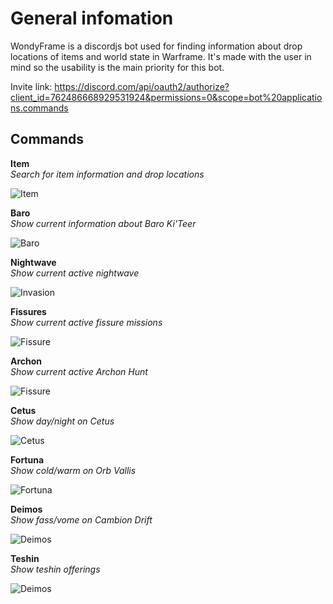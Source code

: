 # General infomation
WondyFrame is a discordjs bot used for finding information about drop locations of items and world state in Warframe. It's made with the user in mind so the usability is the main priority for this bot.

Invite link: https://discord.com/api/oauth2/authorize?client_id=762486668929531924&permissions=0&scope=bot%20applications.commands

## Commands  

**Item**  
*Search for item information and drop locations*

![Item](https://github.com/sivertheisholt/WondyFrame/blob/main/assets/item.png)

**Baro**  
*Show current information about Baro Ki'Teer*

![Baro](https://github.com/sivertheisholt/WondyFrame/blob/main/assets/baro.png)

**Nightwave**  
*Show current active nightwave*

![Invasion](https://github.com/sivertheisholt/WondyFrame/blob/main/assets/nightwave.png)

**Fissures**  
*Show current active fissure missions*

![Fissure](https://github.com/sivertheisholt/WondyFrame/blob/main/assets/fissures.png)

**Archon**  
*Show current active Archon Hunt*

![Fissure](https://github.com/sivertheisholt/WondyFrame/blob/main/assets/archon.png)

**Cetus**  
*Show day/night on Cetus*

![Cetus](https://github.com/sivertheisholt/WondyFrame/blob/main/assets/cetus.png)

**Fortuna**  
*Show cold/warm on Orb Vallis*

![Fortuna](https://github.com/sivertheisholt/WondyFrame/blob/main/assets/fortuna.png)

**Deimos**  
*Show fass/vome on Cambion Drift*

![Deimos](https://github.com/sivertheisholt/WondyFrame/blob/main/assets/deimos.png)

**Teshin**  
*Show teshin offerings*

![Deimos](https://github.com/sivertheisholt/WondyFrame/blob/main/assets/teshin.png)
